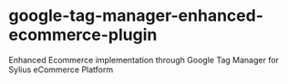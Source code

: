 # google-tag-manager-enhanced-ecommerce-plugin
Enhanced Ecommerce implementation through Google Tag Manager for Sylius eCommerce Platform
